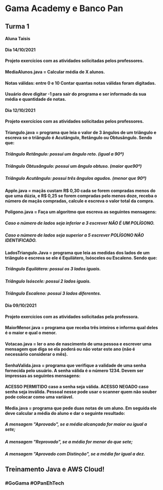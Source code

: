 # Gama Academy e Banco Pan

## Turma 1

#### Aluna Taisis



#### Dia 14/10/2021

#### Projeto exercícios com as atividades solicitadas pelos professores.

#### MediaAlunos.java = Calcular média de X alunos. 

#### Notas válidas: entre 0 e 10 Contar quantas notas válidas foram digitadas.

#### Usuário deve digitar -1 para sair do programa e ser informado da sua média e quantidade de notas.



#### Dia 12/10/2021

#### Projeto exercícios com as atividades solicitadas pelos professores.

#### Triangulo.java = programa que leia o valor de 3 ângulos de um triângulo e escreva se o triângulo é Acutângulo, Retângulo ou Obtusângulo. Sendo que:

##### Triângulo Retângulo: possui um ângulo reto. (igual a 90º)

#####  Triângulo Obtusângulo: possui um ângulo obtuso. (maior que90º)

##### Triângulo Acutângulo: possui três ângulos agudos. (menor que 90º)

#### Apple.java = maçãs custam R$ 0,30 cada se forem compradas menos do que uma dúzia, e R$ 0,25 se forem compradas pelo menos doze, receba o número de maçãs compradas, calcule e escreva o valor total da compra.

#### Poligono.java = Faça um algoritmo que escreva as seguintes mensagens: 

##### Caso o número de lados seja inferior a 3 escrever NÃO É UM POLÍGONO. 

##### Caso o número de lados seja superior a 5 escrever POLÍGONO NÃO IDENTIFICADO.

#### LadosTriangulo.Java = programa que leia as medidas dos lados de um triângulo e escreva se ele é Equilátero, Isósceles ou Escaleno. Sendo que:

##### Triângulo Equilátero: possui os 3 lados iguais.

##### Triângulo Isóscele: possui 2 lados iguais.

##### Triângulo Escaleno: possui 3 lados diferentes. 



#### Dia 09/10/2021

#### Projeto exercícios com as atividades solicitadas pela professora.  

#### MaiorMenor.java = programa que receba três inteiros e informa qual deles é o maior e qual o menor.

#### Votacao.java = ler o ano de nascimento de uma pessoa e escrever uma mensagem que diga se ela poderá ou não votar este ano (não é necessário considerar o mês).

#### SenhaValida.java = programa que verifique a validade de uma senha fornecida pelo usuário. A senha válida é o número 1234.     Devem ser impressas as seguintes mensagens: 

#### ACESSO PERMITIDO caso a senha seja válida. ACESSO NEGADO caso senha seja inválida. Pessoal nesse pode usar o scanner quem não souber pode colocar como uma variável.

#### Media.java = programa que pede duas notas de um aluno. Em seguida ele deve calcular a média do aluno e dar o seguinte resultado:

##### A mensagem "Aprovado", se a média alcançada for maior ou igual a sete;

##### A mensagem "Reprovado", se a média for menor do que sete;

##### A mensagem "Aprovado com Distinção", se a média for igual a dez.



## Treinamento Java e AWS Cloud!

### #GoGama #OPanEhTech

